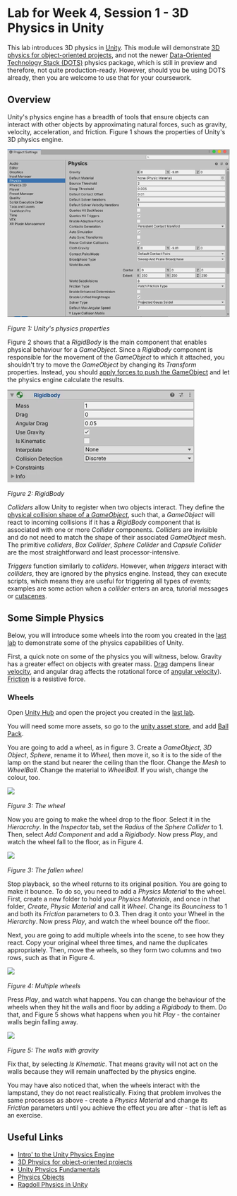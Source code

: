 # Lab for Week 4, Session 1 - 3D Physics in Unity

This lab introduces 3D physics in [Unity](https://unity.com/). This module will demonstrate [3D physics for object-oriented projects](https://docs.unity3d.com/Manual/PhysicsOverview.html), and not the newer [Data-Oriented Technology Stack (DOTS)](https://docs.unity3d.com/Packages/com.unity.physics@0.5/manual/index.html) physics package, which is still in preview and therefore, not quite production-ready. However, should you be using DOTS already, then you are welcome to use that for your coursework.

## Overview

Unity's physics engine has a breadth of tools that ensure objects can interact with other objects by approximating natural forces, such as gravity, velocity, acceleration, and friction. Figure 1 shows the properties of Unity's 3D physics engine.

![](./images/physicsProperties.png)

_Figure 1: Unity's physics properties_

Figure 2 shows that a _RigidBody_ is the main component that enables physical behaviour for a _GameObject_. Since a _Rigidbody_ component is responsible for the movement of the _GameObject_ to which it attached, you shouldn't try to move the _GameObject_ by changing its _Transform_ properties. Instead, you should [apply forces to push the GameObject](https://docs.unity3d.com/Manual/RigidbodiesOverview.html) and let the physics engine calculate the results.

![](./images/rigidBody.png)

_Figure 2: RigidBody_

_Colliders_ allow Unity to register when two objects interact. They define the [physical collision shape of a _GameObject_](https://docs.unity3d.com/Manual/CollidersOverview.html), such that, a _GameObject_ will react to incoming collisions if it has a _RigidBody_ component that is associated with one or more _Collider_ components. _Colliders_ are invisible and do not need to match the shape of their associated _GameObject_ mesh. The primitive _colliders_, _Box Collider_, _Sphere Collider_ and _Capsule Collider_ are the most straightforward and least processor-intensive.

_Triggers_ function similarly to _colliders_. However, when _triggers_ interact with _colliders_, they are ignored by the physics engine. Instead, they can execute scripts, which means they are useful for triggering all types of events; examples are some action when a _collider_ enters an area, tutorial messages or [cutscenes](https://en.wikipedia.org/wiki/Cutscene).

## Some Simple Physics

Below, you will introduce some wheels into the room you created in the [last lab](week3Session2.md) to demonstrate some of the physics capabilities of Unity.

First, a quick note on some of the physics you will witness, below. Gravity has a greater effect on objects with greater mass. [Drag](https://en.wikipedia.org/wiki/Drag_(physics)) dampens linear [velocity](https://en.wikipedia.org/wiki/Velocity), and angular drag affects the rotational force of [angular velocity](https://en.wikipedia.org/wiki/Angular_velocity)). [Friction](https://en.wikipedia.org/wiki/Friction) is a resistive force.

### Wheels

Open [Unity Hub](https://docs.unity3d.com/Manual/GettingStartedUnityHub.html) and open the project you created in the [last lab](./week3Session2.md).

You will need some more assets, so go to the [unity asset store](https://assetstore.unity.com/), and add [Ball Pack](https://assetstore.unity.com/packages/3d/props/ball-pack-446).

You are going to add a wheel, as in figure 3. Create a _GameObject_, _3D Object_, _Sphere_, rename it to _Wheel_, then move it, so it is to the side of the lamp on the stand but nearer the ceiling than the floor. Change the _Mesh_ to _WheelBall_. Change the material to _WheelBall_. If you wish, change the colour, too.

![](./images/wheel.png)

_Figure 3: The wheel_

Now you are going to make the wheel drop to the floor. Select it in the _Hieracrchy_. In the _Inspector_ tab, set the _Radius_ of the _Sphere Collider_ to 1. Then, select _Add Component_ and add a _Rigidbody_. Now press _Play_, and watch the wheel fall to the floor, as in Figure 4.

![](./images/wheelFallen.png)

_Figure 3: The fallen wheel_

Stop playback, so the wheel returns to its original position. You are going to make it bounce. To do so, you need to add a _Physics Material_ to the wheel. First, create a new folder to hold your _Physics Materials_, and once in that folder, _Create_, _Physic Material_ and call it _Wheel_. Change its _Bounciness_ to 1 and both its _Friction_ parameters to 0.3. Then drag it onto your Wheel in the _Hierarchy_. Now press _Play_, and watch the wheel bounce off the floor.

Next, you are going to add multiple wheels into the scene, to see how they react. Copy your original wheel three times, and name the duplicates appropriately. Then, move the wheels, so they form two columns and two rows, such as that in Figure 4.

![](./images/multiWheels.png)

_Figure 4: Multiple wheels_

Press _Play_, and watch what happens. You can change the behaviour of the wheels when they hit the walls and floor by adding a _Rigidbody_ to them. Do that, and Figure 5 shows what happens when you hit _Play_ - the container walls begin falling away.

![](./images/wallsGravity.png)

_Figure 5: The walls with gravity_

Fix that, by selecting _Is Kinematic_. That means gravity will not act on the walls because they will remain unaffected by the physics engine.

You may have also noticed that, when the wheels interact with the lampstand, they do not react realistically. Fixing that problem involves the same processes as above - create a _Physics Material_ and change its _Friction_ parameters until you achieve the effect you are after - that is left as an exercise.

## Useful Links

+ [Intro' to the Unity Physics Engine](https://learn.unity.com/tutorial/intro-to-the-unity-physics-engine-2019-3)
+ [3D Physics for object-oriented projects](https://docs.unity3d.com/Manual/PhysicsOverview.html)
+ [Unity Physics Fundamentals](https://learn.unity.com/project/unity-physics-fundamentals)
+ [Physics Objects](https://www.youtube.com/watch?v=WTGcs10Sj34)
+ [Ragdoll Physics in Unity](https://www.youtube.com/watch?v=DInV-jHm9rk)
